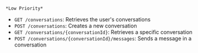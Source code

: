 ```

*Low Priority*

```


-   `GET /conversations`: Retrieves the user's conversations
-   `POST /conversations`: Creates a new conversation
-   `GET /conversations/{conversationId}`: Retrieves a specific conversation
-   `POST /conversations/{conversationId}/messages`: Sends a message in a conversation